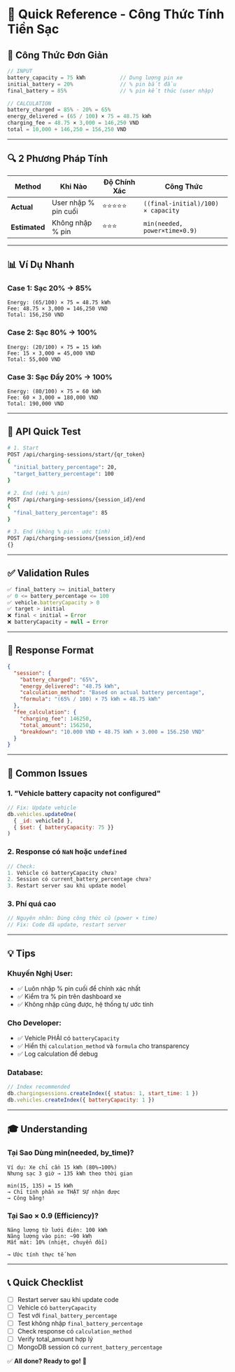 # 🚀 Quick Reference - Công Thức Tính Tiền Sạc

## 📐 Công Thức Đơn Giản

```javascript
// INPUT
battery_capacity = 75 kWh           // Dung lượng pin xe
initial_battery = 20%               // % pin bắt đầu
final_battery = 85%                 // % pin kết thúc (user nhập)

// CALCULATION
battery_charged = 85% - 20% = 65%
energy_delivered = (65 / 100) × 75 = 48.75 kWh
charging_fee = 48.75 × 3,000 = 146,250 VND
total = 10,000 + 146,250 = 156,250 VND
```

---

## 🔍 2 Phương Pháp Tính

| Method | Khi Nào | Độ Chính Xác | Công Thức |
|--------|---------|--------------|-----------|
| **Actual** | User nhập % pin cuối | ⭐⭐⭐⭐⭐ | `((final-initial)/100) × capacity` |
| **Estimated** | Không nhập % pin | ⭐⭐⭐ | `min(needed, power×time×0.9)` |

---

## 📊 Ví Dụ Nhanh

### **Case 1: Sạc 20% → 85%**
```
Energy: (65/100) × 75 = 48.75 kWh
Fee: 48.75 × 3,000 = 146,250 VND
Total: 156,250 VND
```

### **Case 2: Sạc 80% → 100%**
```
Energy: (20/100) × 75 = 15 kWh
Fee: 15 × 3,000 = 45,000 VND
Total: 55,000 VND
```

### **Case 3: Sạc Đầy 20% → 100%**
```
Energy: (80/100) × 75 = 60 kWh
Fee: 60 × 3,000 = 180,000 VND
Total: 190,000 VND
```

---

## 🎯 API Quick Test

```bash
# 1. Start
POST /api/charging-sessions/start/{qr_token}
{
  "initial_battery_percentage": 20,
  "target_battery_percentage": 100
}

# 2. End (với % pin)
POST /api/charging-sessions/{session_id}/end
{
  "final_battery_percentage": 85
}

# 3. End (không % pin - ước tính)
POST /api/charging-sessions/{session_id}/end
{}
```

---

## ✅ Validation Rules

```javascript
✅ final_battery >= initial_battery
✅ 0 <= battery_percentage <= 100
✅ vehicle.batteryCapacity > 0
✅ target > initial
❌ final < initial → Error
❌ batteryCapacity = null → Error
```

---

## 📱 Response Format

```json
{
  "session": {
    "battery_charged": "65%",
    "energy_delivered": "48.75 kWh",
    "calculation_method": "Based on actual battery percentage",
    "formula": "(65% / 100) × 75 kWh = 48.75 kWh"
  },
  "fee_calculation": {
    "charging_fee": 146250,
    "total_amount": 156250,
    "breakdown": "10.000 VND + 48.75 kWh × 3.000 = 156.250 VND"
  }
}
```

---

## 🔧 Common Issues

### **1. "Vehicle battery capacity not configured"**
```javascript
// Fix: Update vehicle
db.vehicles.updateOne(
  { _id: vehicleId },
  { $set: { batteryCapacity: 75 }}
)
```

### **2. Response có `NaN` hoặc `undefined`**
```javascript
// Check:
1. Vehicle có batteryCapacity chưa?
2. Session có current_battery_percentage chưa?
3. Restart server sau khi update model
```

### **3. Phí quá cao**
```javascript
// Nguyên nhân: Dùng công thức cũ (power × time)
// Fix: Code đã update, restart server
```

---

## 💡 Tips

### **Khuyến Nghị User:**
- ✅ Luôn nhập % pin cuối để chính xác nhất
- ✅ Kiểm tra % pin trên dashboard xe
- ✅ Không nhập cũng được, hệ thống tự ước tính

### **Cho Developer:**
- ✅ Vehicle PHẢI có `batteryCapacity`
- ✅ Hiển thị `calculation_method` và `formula` cho transparency
- ✅ Log calculation để debug

### **Database:**
```javascript
// Index recommended
db.chargingsessions.createIndex({ status: 1, start_time: 1 })
db.vehicles.createIndex({ batteryCapacity: 1 })
```

---

## 🎓 Understanding

### **Tại Sao Dùng min(needed, by_time)?**
```
Ví dụ: Xe chỉ cần 15 kWh (80%→100%)
Nhưng sạc 3 giờ → 135 kWh theo thời gian

min(15, 135) = 15 kWh
→ Chỉ tính phần xe THẬT SỰ nhận được
→ Công bằng!
```

### **Tại Sao × 0.9 (Efficiency)?**
```
Năng lượng từ lưới điện: 100 kWh
Năng lượng vào pin: ~90 kWh
Mất mát: 10% (nhiệt, chuyển đổi)

→ Ước tính thực tế hơn
```

---

## 📞 Quick Checklist

- [ ] Restart server sau khi update code
- [ ] Vehicle có `batteryCapacity`
- [ ] Test với `final_battery_percentage`
- [ ] Test không nhập `final_battery_percentage`
- [ ] Check response có `calculation_method`
- [ ] Verify total_amount hợp lý
- [ ] MongoDB session có `current_battery_percentage`

✅ **All done? Ready to go!** 🚀
